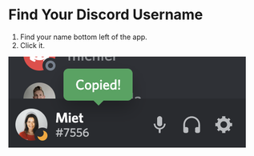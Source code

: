 # Find Your Discord Username

1. Find your name bottom left of the app.
2. Click it.

![It&apos;s that easy](../../.gitbook/assets/screenshot-2021-06-04-at-18.52.08.png)

